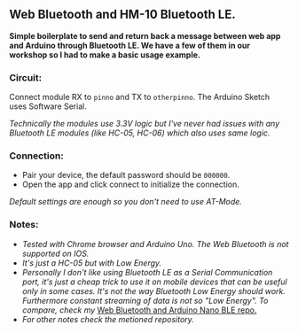 ## Web Bluetooth and HM-10 Bluetooth LE.
**Simple boilerplate to send and return back a message between web app and Arduino through Bluetooth LE. We have a few of them in our workshop so I had to make a basic usage example.**

### Circuit:
Connect module RX to `pinno` and TX to `otherpinno`. The Arduino Sketch uses Software Serial.

*Technically the modules use 3.3V logic but I've never had issues with any Bluetooth LE modules (like HC-05, HC-06) which also uses same logic.*

### Connection:
- Pair your device, the default password should be `000000`.
- Open the app and click connect to initialize the connection.

*Default settings are enough so you don't need to use AT-Mode.*

### Notes:
- *Tested with Chrome browser and Arduino Uno. The Web Bluetooth is not supported on IOS.*
- *It's just a HC-05 but with Low Energy.*
- *Personally I don't like using Bluetooth LE as a Serial Communication port, it's just a cheap trick to use it on mobile devices that can be useful only in some cases. It's not the way Bluetooth Low Energy should work. Furthermore constant streaming of data is not so "Low Energy". To compare, check my* [Web Bluetooth and Arduino Nano BLE repo.](https://github.com/ErniW/Web-bluetooth-and-Arduino-Nano-33-BLE)
- *For other notes check the metioned repository.*

